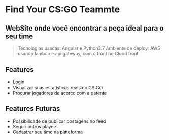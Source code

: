 # Find Your CS:GO Teammte
## WebSite onde você encontrar a peça ideal para o seu time

> Tecnologias usadas: Angular e Python3.7
> Ambiente de deploy: AWS usando lambda e api gateway, com o front no Cloud front

## Features

- Login
- Visualizar suas estatísticas reais do CS:GO
- Procurar jogadores de acorco com a patente

## Features Futuras

- Possibilidade de publicar postagens no feed
- Seguir outros players
- Cadastrar seu time na plataforma
